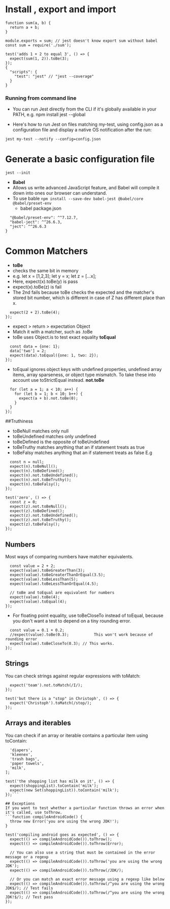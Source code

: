 # Install , export and import
```npm install --save-dev jest
function sum(a, b) {
  return a + b;
}

module.exports = sum; // jest doesn't know export sum without babel
const sum = require('./sum');

test('adds 1 + 2 to equal 3', () => {
  expect(sum(1, 2)).toBe(3);
});
{
  "scripts": {
    "test": "jest" // "jest --coverage"
  }
}
```

### Running from command line
- You can run Jest directly from the CLI if it's globally available in your PATH, e.g. npm install jest --global

- Here's how to run Jest on files matching my-test, using config.json as a configuration file and display a native OS notification after the run:

```jest my-test --notify --config=config.json```

# Generate a basic configuration file
```jest --init```
- **Babel**
- Allows us write advanced JavaScript feature, and Babel will compile it down into ones our browser can understand.
- To use bable
```npm install --save-dev babel-jest @babel/core @babel/preset-env```
  - babel package.json
```"devDependencies": {
  "@babel/preset-env": ^^7.12.7,
  "babel-ject": ^^26.6.3,
  "ject": ^^26.6.3
}
```

# Common Matchers
- **toBe**
- checks the same bit in memory 
- e.g. let x = [1,2,3]; let y = x; let z = [...x];
- Here, expect(x).toBe(y) is pass
- expect(x).toBe(z) is fail 
- The 2nd fails because toBe checks the expected and the matcher's stored bit number, which is different in case of Z has different place than x.

```test('two plus two is four', () => {
  expect(2 + 2).toBe(4);
});
```
- expect > return > expectation Object 
- Match it with a matcher, such as .toBe
- toBe uses Object.is to test exact equality
**toEqual**
```test('object assignment', () => {
  const data = {one: 1};
  data['two'] = 2;
  expect(data).toEqual({one: 1, two: 2});
});
```
- toEqual ignores object keys with undefined properties, undefined array items, array sparseness, or object type mismatch. To take these into account use toStrictEqual instead.
**not.toBe**
```test('adding positive numbers is not zero', () => {
  for (let a = 1; a < 10; a++) {
    for (let b = 1; b < 10; b++) {
      expect(a + b).not.toBe(0);
    }
  }
});
```
##Truthiness
- toBeNull matches only null
- toBeUndefined matches only undefined
- toBeDefined is the opposite of toBeUndefined
- toBeTruthy matches anything that an if statement treats as true
- toBeFalsy matches anything that an if statement treats as false
E.g
```test('null', () => {
  const n = null;
  expect(n).toBeNull();
  expect(n).toBeDefined();
  expect(n).not.toBeUndefined();
  expect(n).not.toBeTruthy();
  expect(n).toBeFalsy();
});

test('zero', () => {
  const z = 0;
  expect(z).not.toBeNull();
  expect(z).toBeDefined();
  expect(z).not.toBeUndefined();
  expect(z).not.toBeTruthy();
  expect(z).toBeFalsy();
});
```
## Numbers
Most ways of comparing numbers have matcher equivalents.
```test('two plus two', () => {
  const value = 2 + 2;
  expect(value).toBeGreaterThan(3);
  expect(value).toBeGreaterThanOrEqual(3.5);
  expect(value).toBeLessThan(5);
  expect(value).toBeLessThanOrEqual(4.5);

  // toBe and toEqual are equivalent for numbers
  expect(value).toBe(4);
  expect(value).toEqual(4);
});
```
- For floating point equality, use toBeCloseTo instead of toEqual, because you don't want a test to depend on a tiny rounding error.
```test('adding floating point numbers', () => {
  const value = 0.1 + 0.2;
  //expect(value).toBe(0.3);           This won't work because of rounding error
  expect(value).toBeCloseTo(0.3); // This works.
});
```
## Strings
You can check strings against regular expressions with toMatch:
```test('there is no I in team', () => {
  expect('team').not.toMatch(/I/);
});

test('but there is a "stop" in Christoph', () => {
  expect('Christoph').toMatch(/stop/);
});
```
## Arrays and iterables
You can check if an array or iterable contains a particular item using toContain:

```const shoppingList = [
  'diapers',
  'kleenex',
  'trash bags',
  'paper towels',
  'milk',
];

test('the shopping list has milk on it', () => {
  expect(shoppingList).toContain('milk');
  expect(new Set(shoppingList)).toContain('milk');
});```

## Exceptions
If you want to test whether a particular function throws an error when it's called, use toThrow.
```function compileAndroidCode() {
  throw new Error('you are using the wrong JDK!');
}

test('compiling android goes as expected', () => {
  expect(() => compileAndroidCode()).toThrow();
  expect(() => compileAndroidCode()).toThrow(Error);

  // You can also use a string that must be contained in the error message or a regexp
  expect(() => compileAndroidCode()).toThrow('you are using the wrong JDK');
  expect(() => compileAndroidCode()).toThrow(/JDK/);

  // Or you can match an exact error message using a regexp like below
  expect(() => compileAndroidCode()).toThrow(/^you are using the wrong JDK$/); // Test fails
  expect(() => compileAndroidCode()).toThrow(/^you are using the wrong JDK!$/); // Test pass
});
```
